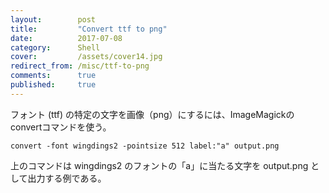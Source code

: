 ```yaml
---
layout:        post
title:         "Convert ttf to png"
date:          2017-07-08
category:      Shell
cover:         /assets/cover14.jpg
redirect_from: /misc/ttf-to-png
comments:      true
published:     true
---
```


フォント (ttf) の特定の文字を画像（png）にするには、ImageMagickのconvertコマンドを使う。

```command
convert -font wingdings2 -pointsize 512 label:"a" output.png
```

上のコマンドは wingdings2 のフォントの「a」に当たる文字を output.png として出力する例である。
